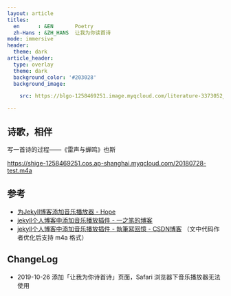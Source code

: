```yaml
---
layout: article
titles: 
  en      : &EN       Poetry
  zh-Hans : &ZH_HANS  让我为你读首诗
mode: immersive
header: 
  theme: dark
article_header:
  type: overlay
  theme: dark
  background_color: '#203028'
  background_image: 

    src: https://blgo-1258469251.image.myqcloud.com/literature-3373052_1920.jpg

---
```


## 诗歌，相伴

<!--more-->

<style>
  .page__header .header__brand path {

    fill: rgba(255, 255, 255, .95);

  }
</style>

 写一首诗的过程——《雷声与蝉鸣》也斯

<https://shige-1258469251.cos.ap-shanghai.myqcloud.com/20180728-test.m4a>

## 参考

- [为Jekyll博客添加音乐播放器 - Hope](http://leohope.com/%E8%A7%A3%E9%97%AE%E9%A2%98/2018/06/04/music-player/)
- [jekyll个人博客中添加音乐播放插件 - 一之笔的博客](https://yizibi.github.io/2018/10/15/jekyll%E4%B8%AA%E4%BA%BA%E5%8D%9A%E5%AE%A2%E4%B8%AD%E6%B7%BB%E5%8A%A0%E9%9F%B3%E4%B9%90%E6%92%AD%E6%94%BE%E6%8F%92%E4%BB%B6/)
- [jekyll个人博客中添加音乐播放插件 - 執筆冩回憶 - CSDN博客](https://blog.csdn.net/z564359805/article/details/100709964) （文中代码作者优化后支持 m4a 格式）

## ChangeLog

- 2019-10-26 添加「让我为你诗首诗」页面，Safari 浏览器下音乐播放器无法使用
